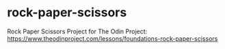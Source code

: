 # rock-paper-scissors
Rock Paper Scissors Project for The Odin Project: https://www.theodinproject.com/lessons/foundations-rock-paper-scissors
